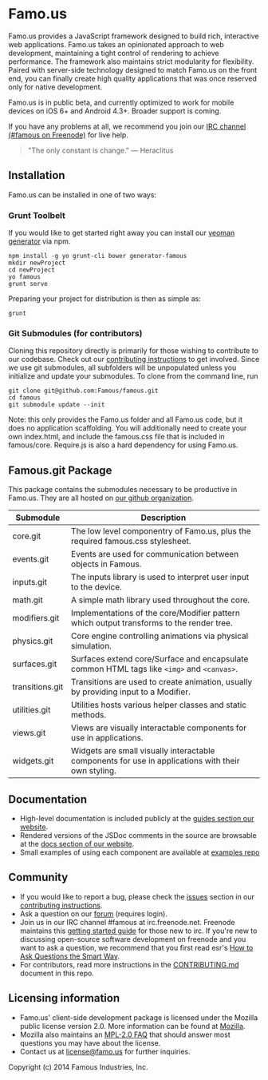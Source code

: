 Famo.us
=======


Famo.us provides a JavaScript framework designed to build rich, interactive web applications.  Famo.us takes an opinionated approach to web development, maintaining a tight control of rendering to achieve performance.  The framework also maintains strict modularity for flexibility. Paired with server-side technology designed to match Famo.us on the front end, you can finally create high quality applications that was once reserved only for native development.

Famo.us is in public beta, and currently optimized to work for mobile devices on iOS 6+ and Android 4.3+.  Broader support is coming.

If you have any problems at all, we recommend you join our [IRC channel (#famous on Freenode)][IRC] for live help.

> "The only constant is change." — Heraclitus

## Installation
Famo.us can be installed in one of two ways:

### Grunt Toolbelt

If you would like to get started right away you can install our [yeoman generator][github-generator] via npm.

    npm install -g yo grunt-cli bower generator-famous
    mkdir newProject
    cd newProject
    yo famous
    grunt serve

Preparing your project for distribution is then as simple as:

    grunt

### Git Submodules (for contributors)

Cloning this repository directly is primarily for those wishing to contribute to our codebase. Check out our [contributing instructions][contributing] to get involved. Since we use git submodules, all subfolders will be unpopulated unless you initialize and update your submodules. To clone from the command line, run

    git clone git@github.com:Famous/famous.git
    cd famous
    git submodule update --init
    
Note: this only provides the Famo.us folder and all Famo.us code, but it does no application scaffolding. You will additionally need to create your own index.html, and include the famous.css file that is included in famous/core. Require.js is also a hard dependency for using Famo.us.    

## Famous.git Package

This package contains the submodules necessary to be productive in Famo.us.  They are all hosted on [our github organization][famous-organization-github].  

| Submodule | Description |
| --------- | ----------- |
| core.git | The low level componentry of Famo.us, plus the required famous.css stylesheet. |
| events.git | Events are used for communication between objects in Famous. |
| inputs.git | The inputs library is used to interpret user input to the device. |
| math.git | A simple math library used throughout the core. |
| modifiers.git | Implementations of the core/Modifier pattern which output transforms to the render tree. |
| physics.git | Core engine controlling animations via physical simulation. |
| surfaces.git | Surfaces extend core/Surface and encapsulate common HTML tags like `<img>` and `<canvas>`.|
| transitions.git | Transitions are used to create animation, usually by providing input to a Modifier. |
| utilities.git | Utilities hosts various helper classes and static methods. |
| views.git | Views are visually interactable components for use in applications. |
| widgets.git | Widgets are small visually interactable components for use in applications with their own styling. |
  
## Documentation

- High-level documentation is included publicly at the [guides section our website][site-guides].
- Rendered versions of the JSDoc comments in the source are browsable at the [docs section of our website][site-docs].
- Small examples of using each component are available at [examples repo][github-examples]

## Community

- If you would like to report a bug, please check the [issues][contributing-issues] section in our [contributing instructions][contributing].
- Ask a question on our [forum][forum] (requires login).
- Join us in our IRC channel #famous at irc.freenode.net. Freenode maintains this [getting started guide][irc-getting-started] for those new to irc. If you're new to discussing open-source software development on freenode and you want to ask a question, we recommend that you first read esr's [How to Ask Questions the Smart Way][esr-questions].
- For contributors, read more instructions in the [CONTRIBUTING.md][contributing-issues] document in this repo.

## Licensing information
- Famo.us' client-side development package is licensed under the Mozilla public license version 2.0.  More information can be found at [Mozilla][mpl].
- Mozilla also maintains an [MPL-2.0 FAQ][mpl-faq] that should answer most questions you may have about the license.
- Contact us at license@famo.us for further inquiries.

Copyright (c) 2014 Famous Industries, Inc.


[famous-site]: http://famo.us
[IRC]: http://webchat.freenode.net/?channels=famous
[mpl]: http://www.mozilla.org/MPL/2.0/
[mpl-faq]: http://www.mozilla.org/MPL/2.0/FAQ.html
[forum]: http://forum.famo.us
[site-install]: http://famo.us/install
[github-generator]: http://github.com/Famous/generator-famous.git
[site-guides]: http://famo.us/guides
[site-docs]: http://famo.us/docs
[site-university]: http://famo.us/university
[famous-organization-github]: http://github.com/Famous
[github-examples]: http://github.com/Famous/examples
[contributing]: https://github.com/Famous/famous/blob/master/CONTRIBUTING.md
[contributing-issues]: https://github.com/Famous/famous/blob/master/CONTRIBUTING.md#issues
[irc-getting-started]: http://freenode.net/using_the_network.shtml
[esr-questions]: http://www.catb.org/esr/faqs/smart-questions.html
